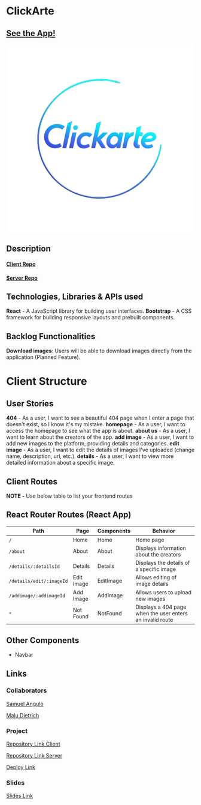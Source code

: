 
# ClickArte

## [See the App!](https://clickarte.netlify.app/)

![Clickarte](./src/assets/logo.png)

## Description

#### [Client Repo](https://github.com/Malu888/clickarte-app-client.git)
#### [Server Repo](https://github.com/Malu888/clickart-app-server.git)

## Technologies, Libraries & APIs used

**React** - A JavaScript library for building user interfaces.
**Bootstrap** - A CSS framework for building responsive layouts and prebuilt components.


## Backlog Functionalities

 **Download images**: Users will be able to download images directly from the application (Planned Feature).

# Client Structure

## User Stories

**404** - As a user, I want to see a beautiful 404 page when I enter a page that doesn't exist, so I know it's my mistake.
**homepage** - As a user, I want to access the homepage to see what the app is about.
**about us** - As a user, I want to learn about the creators of the app.
**add image** - As a user, I want to add new images to the platform, providing details and categories.
**edit image** - As a user, I want to edit the details of images I've uploaded (change name, description, url, etc.).
**details** - As a user, I want to view more detailed information about a specific image.

## Client Routes

**NOTE -** Use below table to list your frontend routes

## React Router Routes (React App)
| Path                      | Page            | Components        | Behavior                                                     |
| ------------------------- | ----------------| ----------------  |  ----------------------------------------------------------- |
| `/`                       | Home            |Home               |Home page                                                     |
| `/about`                  | About           |About              |Displays information about the creators                       |
| `/details/:detailsId`     | Details         |Details            |Displays the details of a specific image                      |
| `/details/edit/:imageId`  | Edit Image      |EditImage          |Allows editing of image details                               |
| `/addimage/:addimageId `  | Add Image       |AddImage           |Allows users to upload new images                             |
| `*`                       | Not Found       |NotFound           |Displays a 404 page when the user enters an invalid route                                 |

## Other Components

- Navbar

  
## Links

### Collaborators

[Samuel Angulo](https://github.com/SLAE021)

[Malu Dietrich](https://github.com/Malu888)

### Project

[Repository Link Client](https://github.com/Malu888/clickarte-app-client.git)

[Repository Link Server](https://github.com/Malu888/clickart-app-server.git)

[Deploy Link](https://clickarte.netlify.app/)


### Slides

[Slides Link](https://www.canva.com/design/DAGSmKMleww/LSIAkavN8mbfLUgEuEw0WA/edit)
